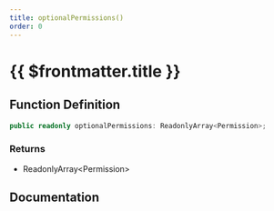 ```yaml
---
title: optionalPermissions()
order: 0
---
```


# {{ $frontmatter.title }}

## Function Definition

```ts
public readonly optionalPermissions: ReadonlyArray<Permission>;
```

### Returns

* ReadonlyArray\<Permission\>

## Documentation

<!--@include: ./parts/optionalPermissions.md-->
